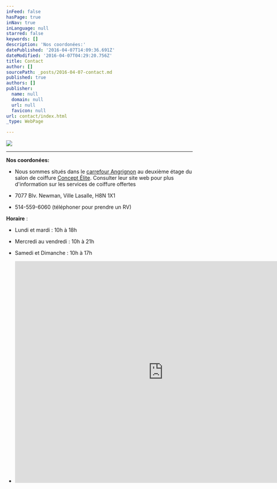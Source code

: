 ```yaml
---
inFeed: false
hasPage: true
inNav: true
inLanguage: null
starred: false
keywords: []
description: 'Nos coordonées:'
datePublished: '2016-04-07T14:09:36.691Z'
dateModified: '2016-04-07T04:29:20.756Z'
title: Contact
author: []
sourcePath: _posts/2016-04-07-contact.md
published: true
authors: []
publisher:
  name: null
  domain: null
  url: null
  favicon: null
url: contact/index.html
_type: WebPage

---
```

![](https://the-grid-user-content.s3-us-west-2.amazonaws.com/b3dfbafd-b6a2-4106-a090-a8fbe48f29b3.jpg)

****

**Nos coordonées:**

* Nous
sommes situés dans le [carrefour Angrignon][0] au deuxième étage du salon de
coiffure [Concept Élite][1]. Consulter leur site web pour plus d'information sur les
services de coiffure offertes

* 7077
Blv. Newman, Ville Lasalle, H8N 1X1

* 514-559-6060 (téléphoner pour prendre un RV)

**Horaire** :

* Lundi et mardi : 10h à 18h

* Mercredi au vendredi : 10h à
21h

* Samedi et Dimanche : 10h à 17h
* <iframe src="https://www.google.com/maps/embed?pb=!1m14!1m8!1m3!1d11196.457751477443!2d-73.617744!3d45.44735!3m2!1i1024!2i768!4f13.1!3m3!1m2!1s0x0%3A0x3aca6834a28be1a!2sConcept+Ellite!5e0!3m2!1sfr!2sca!4v1460000531638" width="800" height="600" frameborder="0" allowfullscreen="" style=""></iframe>



[0]: http://www.carrefourangrignon.com/fr
[1]: http://www.concept-elite.ca/
